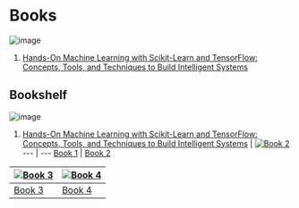 # Books
![image](https://github.com/pranavbelhekar01/Machine-Learning-Resources/assets/85128700/ae6dd6bf-2331-482e-a4e6-439d658a52e0)
1. [Hands-On Machine Learning with Scikit-Learn and TensorFlow: Concepts, Tools, and Techniques to Build Intelligent Systems](https://www.amazon.co.uk/Hands-Machine-Learning-Scikit-Learn-TensorFlow/dp/1098125975/ref=sr_1_1?crid=KTXT9MMOAVSL&dib=eyJ2IjoiMSJ9.-oGenPiuihp4Z5xbX4_zvwR4qpDguksfZl9f0_alLJ4Vv84_0VgJhrOQlujtZ97p4A6iiaBC4WNIPs2uxeRsIQ.0xBVlJ12DVgtTcCwqzydmrW93SgVrx6dRQowesENaOk&dib_tag=se&keywords=Hands-On+Machine+Learning+with+Scikit-Learn+and+TensorFlow%3A+Concepts%2C+Tools%2C+and+Techniques+to+Build+Intelligent+Systems&qid=1705154310&sprefix=hands-on+machine+learning+with+scikit-learn+and+tensorflow+concepts+tools+and+techniques+to+build+intelligent+systems%2Caps%2C193&sr=8-1)


## Bookshelf

![image](https://github.com/pranavbelhekar01/Machine-Learning-Resources/assets/85128700/ae6dd6bf-2331-482e-a4e6-439d658a52e0)
1. [Hands-On Machine Learning with Scikit-Learn and TensorFlow: Concepts, Tools, and Techniques to Build Intelligent Systems](https://www.amazon.co.uk/Hands-Machine-Learning-Scikit-Learn-TensorFlow/dp/1098125975/ref=sr_1_1?crid=KTXT9MMOAVSL&dib=eyJ2IjoiMSJ9.-oGenPiuihp4Z5xbX4_zvwR4qpDguksfZl9f0_alLJ4Vv84_0VgJhrOQlujtZ97p4A6iiaBC4WNIPs2uxeRsIQ.0xBVlJ12DVgtTcCwqzydmrW93SgVrx6dRQowesENaOk&dib_tag=se&keywords=Hands-On+Machine+Learning+with+Scikit-Learn+and+TensorFlow%3A+Concepts%2C+Tools%2C+and+Techniques+to+Build+Intelligent+Systems&qid=1705154310&sprefix=hands-on+machine+learning+with+scikit-learn+and+tensorflow+concepts+tools+and+techniques+to+build+intelligent+systems%2Caps%2C193&sr=8-1)
 | [![Book 2](https://placekitten.com/200/300)](https://example.com/book2)
--- | ---
[Book 1](https://example.com/book1) | [Book 2](https://example.com/book2)

[![Book 3](https://placekitten.com/200/300)](https://example.com/book3) | [![Book 4](https://placekitten.com/200/300)](https://example.com/book4)
--- | ---
[Book 3](https://example.com/book3) | [Book 4](https://example.com/book4)
